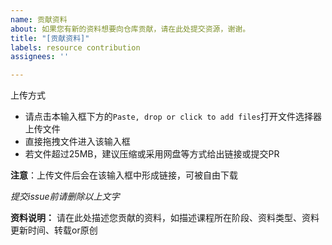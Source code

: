 ```yaml
---
name: 贡献资料
about: 如果您有新的资料想要向仓库贡献，请在此处提交资源，谢谢。
title: "[贡献资料]"
labels: resource contribution
assignees: ''

---
```


上传方式
- 请点击本输入框下方的`Paste, drop or click to add files`打开文件选择器上传文件
- 直接拖拽文件进入该输入框
- 若文件超过25MB，建议压缩或采用网盘等方式给出链接或提交PR

**注意**：上传文件后会在该输入框中形成链接，可被自由下载

*提交issue前请删除以上文字*

**资料说明：**
请在此处描述您贡献的资料，如描述课程所在阶段、资料类型、资料更新时间、转载or原创
